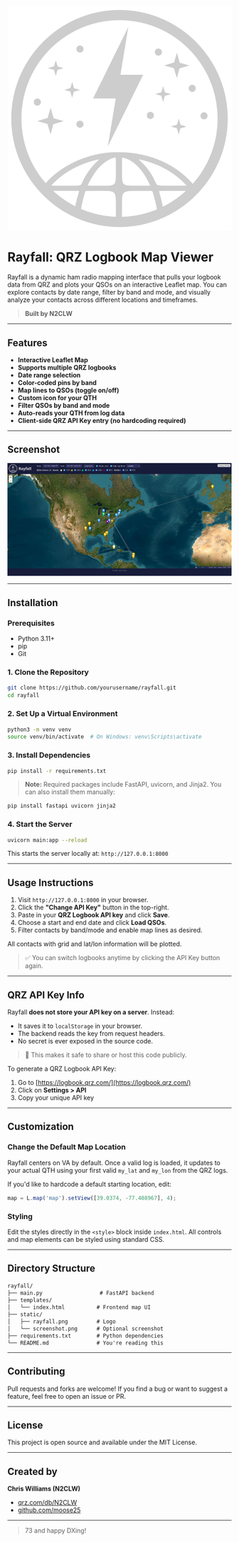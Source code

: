 #

![RayfallLogo](static/rayfall.png)

# Rayfall: QRZ Logbook Map Viewer

Rayfall is a dynamic ham radio mapping interface that pulls your logbook data from QRZ and plots your QSOs on an interactive Leaflet map. You can explore contacts by date range, filter by band and mode, and visually analyze your contacts across different locations and timeframes.

> **Built by N2CLW**

---

## Features

* **Interactive Leaflet Map**
* **Supports multiple QRZ logbooks**
* **Date range selection**
* **Color-coded pins by band**
* **Map lines to QSOs (toggle on/off)**
* **Custom icon for your QTH**
* **Filter QSOs by band and mode**
* **Auto-reads your QTH from log data**
* **Client-side QRZ API Key entry (no hardcoding required)**

---

## Screenshot

![RayfallScreenshot](images/rayfallScreenshot.png)

---

## Installation

### Prerequisites

* Python 3.11+
* pip
* Git

### 1. Clone the Repository

```bash
git clone https://github.com/yourusername/rayfall.git
cd rayfall
```

### 2. Set Up a Virtual Environment

```bash
python3 -m venv venv
source venv/bin/activate  # On Windows: venv\Scripts\activate
```

### 3. Install Dependencies

```bash
pip install -r requirements.txt
```

> **Note:** Required packages include FastAPI, uvicorn, and Jinja2. You can also install them manually:

```bash
pip install fastapi uvicorn jinja2
```

### 4. Start the Server

```bash
uvicorn main:app --reload
```

This starts the server locally at: `http://127.0.0.1:8000`

---

## Usage Instructions

1. Visit `http://127.0.0.1:8000` in your browser.
2. Click the **"Change API Key"** button in the top-right.
3. Paste in your **QRZ Logbook API key** and click **Save**.
4. Choose a start and end date and click **Load QSOs**.
5. Filter contacts by band/mode and enable map lines as desired.

All contacts with grid and lat/lon information will be plotted.

> ✅ You can switch logbooks anytime by clicking the API Key button again.

---

## QRZ API Key Info

Rayfall **does not store your API key on a server**. Instead:

* It saves it to `localStorage` in your browser.
* The backend reads the key from request headers.
* No secret is ever exposed in the source code.

> 🔐 This makes it safe to share or host this code publicly.

To generate a QRZ Logbook API Key:

1. Go to [https://logbook.qrz.com/](https://logbook.qrz.com/)
2. Click on **Settings > API**
3. Copy your unique API key

---

## Customization

### Change the Default Map Location

Rayfall centers on VA by default. Once a valid log is loaded, it updates to your actual QTH using your first valid `my_lat` and `my_lon` from the QRZ logs.

If you'd like to hardcode a default starting location, edit:

```js
map = L.map('map').setView([39.0374, -77.408967], 4);
```


### Styling

Edit the styles directly in the `<style>` block inside `index.html`. All controls and map elements can be styled using standard CSS.

---

## Directory Structure

```
rayfall/
├── main.py                  # FastAPI backend
├── templates/
│   └── index.html          # Frontend map UI
├── static/
│   ├── rayfall.png         # Logo
│   └── screenshot.png      # Optional screenshot
├── requirements.txt        # Python dependencies
└── README.md               # You're reading this
```

---


## Contributing

Pull requests and forks are welcome! If you find a bug or want to suggest a feature, feel free to open an issue or PR.

---

## License

This project is open source and available under the MIT License.

---

## Created by

**Chris Williams (N2CLW)**

* [qrz.com/db/N2CLW](https://www.qrz.com/db/N2CLW)
* [github.com/moose25](https://github.com/moose25)

---

> 73 and happy DXing!
